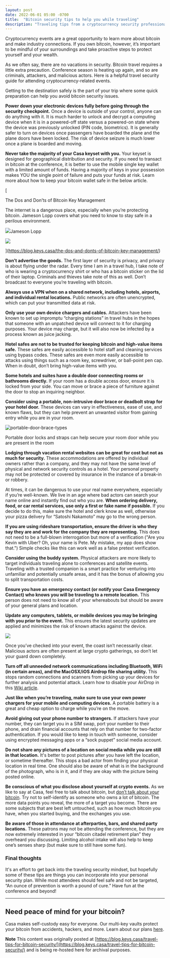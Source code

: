 ```yaml
---
layout: post
date: 2022-06-01 05:00 -0700
title:  "Bitcoin security tips to help you while traveling"
description: "Traveling tips from a cryptocurrency security professional"
---
```


Cryptocurrency events are a great opportunity to learn more about bitcoin and make industry connections. If you own bitcoin, however, it’s important to be mindful of your surroundings and take proactive steps to protect yourself and your wealth.

As we often say, there are no vacations in security. Bitcoin travel requires a little extra precaution. Conference season is heating up again, and so are criminals, attackers, and malicious actors. Here is a helpful travel security guide for attending cryptocurrency-related events.

Getting to the destination safely is the part of your trip where some quick preparation can help you avoid bitcoin security issues.

**Power down your electronic devices fully before going through the security checkpoint.** Once a device is outside of your control, anyone can do anything with it. It is much harder to unlock and decrypt a computing device when it is in a powered-off state versus a powered-on state where the device was previously unlocked (PIN code, biometrics). It is generally safer to turn on devices once passengers have boarded the plane and the plane doors have been locked. The risk of device seizure is much lower once a plane is boarded and moving.

**Never take the majority of your Casa keyset with you.** Your keyset is designed for geographical distribution and security. If you need to transact in bitcoin at the conference, it is better to use the mobile single key wallet with a limited amount of funds. Having a majority of keys in your possession makes YOU the single point of failure and puts your funds at risk. Learn more about how to keep your bitcoin wallet safe in the below article.

[

The Dos and Don’ts of Bitcoin Key Management

The internet is a dangerous place, especially when you’re protecting bitcoin. Jameson Lopp covers what you need to know to stay safe in a perilous environment.

![](https://blog.keys.casa/favicon.png)Jameson Lopp

![](https://blog.keys.casa/content/images/2020/06/bitcoin_security.png)

](https://blog.keys.casa/the-dos-and-donts-of-bitcoin-key-management/)

**Don’t advertise the goods.** The first layer of security is privacy, and privacy is about flying under the radar. Every time I am in a travel hub, I take note of who is wearing a cryptocurrency shirt or who has a bitcoin sticker on the lid of their laptop. Criminals and thieves take note of this as well. Don’t broadcast to everyone you’re traveling with bitcoin.

****Always use a VPN when on a shared network, including hotels, airports, and individual rental locations.**** Public networks are often unencrypted, which can put your transmitted data at risk.

****Only use your own device chargers and cables.**** Attackers have been known to set up impromptu “charging stations” in travel hubs in the hopes that someone with an unpatched device will connect to it for charging purposes. Your device may charge, but it will also now be infected by a process known as juice jacking.

****Hotel safes are not to be trusted for keeping bitcoin and high-value items safe.**** These safes are easily accessible to hotel staff and cleaning services using bypass codes. These safes are even more easily accessible to attacks using things such as a room key, screwdriver, or ball-point pen cap. When in doubt, don’t bring high-value items with you.

**Some hotels and suites have a double door connecting rooms or bathrooms directly.** If your room has a double access door, ensure it is locked from your side. You can move or brace a piece of furniture against the door to stop an inquiring neighbor.

****Consider using a portable, non-intrusive door brace or deadbolt strap for your hotel door.**** These devices can vary in effectiveness, ease of use, and known flaws, but they can help prevent an unwanted visitor from gaining entry while you are in your room.

![portable-door-brace-types](https://blog.keys.casa/content/images/2021/05/Screen-Shot-2021-05-28-at-9.46.41-AM.png)

Portable door locks and straps can help secure your room door while you are present in the room

****Lodging through vacation rental websites can be great for cost but not as much for security.**** These accommodations are offered by individual owners rather than a company, and they may not have the same level of physical and network security controls as a hotel. Your personal property may not be protected or covered by insurance in the instance of a break-in or robbery.

At times, it can be dangerous to use your real name everywhere, especially if you’re well-known. We live in an age where bad actors can search your name online and instantly find out who you are. **When ordering delivery, food, or car rental services, use only a first or fake name if possible.** If you decide to do this, make sure the hotel and clerk know as well, otherwise your pizza delivery for “Satoshi Nakamoto” may go to the wrong person.

****If you are using rideshare transportation, ensure the driver is who they say they are and work for the company they are representing.**** This does not need to be a full-blown interrogation but more of a verification ("Are you Kevin with Uber? Oh, your name is Pete. My mistake, my app does show that.") Simple checks like this can work well as a false pretext verification.

****Consider using the buddy system.**** Physical attackers are more likely to target individuals traveling alone to conferences and satellite events. Traveling with a trusted companion is a smart practice for venturing into unfamiliar and potentially unsafe areas, and it has the bonus of allowing you to split transportation costs.

****Ensure you have an emergency contact (or notify your Casa Emergency Contact) who knows you will be traveling to a remote location.**** This person does not need to know all of your whereabouts but should be aware of your general plans and location.

****Update any computers, tablets, or mobile devices you may be bringing with you prior to the event.**** This ensures the latest security updates are applied and minimizes the risk of known attacks against the device.

![](https://lh3.googleusercontent.com/vjJoiLmxrywkTVGIVaYeJ8q_OmbTOZN6usfuGEFRw9lK2Y1f1joyATcZ7RUDC-5pRYoga6joQ5QvCSkVJMhhRAs8IyyWmqYCljj5qI0Vrfk_HEUo7QMXGfX4_M8ZCRqbL6tuntPf)

Once you’ve checked into your event, the coast isn’t necessarily clear. Malicious actors are often present at large crypto gatherings, so don’t let your guard down completely.

****Turn off all unneeded network communications including Bluetooth, WiFi (in certain areas), and the MacOSX/iOS Airdrop file sharing utility.**** This stops random connections and scanners from picking up your devices for further analysis and potential attack. Learn how to disable your AirDrop in this [Wiki article](https://www.wikihow.com/Turn-Off-AirDrop?ref=blog.keys.casa).

****Just like when you’re traveling, make sure to use your own power chargers for your mobile and computing devices.**** A portable battery is a great and cheap option to charge while you’re on the move.

****Avoid giving out your phone number to strangers.**** If attackers have your number, they can target you in a SIM swap, port your number to their phone, and drain financial accounts that rely on that number for two-factor authentication. If you would like to keep in touch with someone, consider using encrypted messaging apps or a “sock puppet” social media account.

****Do not share any pictures of a location on social media while you are still in that location.**** It's better to post pictures after you have left the location, or sometime thereafter. This stops a bad actor from finding your physical location in real time. One should also be aware of what is in the background of the photograph, who is in it, and if they are okay with the picture being posted online.

****Be conscious of what you disclose about yourself at crypto events.**** As we like to say at Casa, feel free to talk about bitcoin, but [don’t talk about _your_ bitcoin](https://blog.keys.casa/why-you-shouldnt-talk-about-your-bitcoin/). Try not to self-identify as someone who owns a lot of bitcoin. The more data points you reveal, the more of a target you become. There are some subjects that are best left untouched, such as how much bitcoin you have, when you started buying, and the exchanges you use.

****Be aware of those in attendance at afterparties, bars, and shared party locations.**** These patrons may not be attending the conference, but they are now extremely interested in your “bitcoin citadel retirement plan” they overheard you discussing. Limiting alcohol intake will also help to keep one’s senses sharp (but make sure to still have some fun).

### Final thoughts

It's an effort to get back into the traveling security mindset, but hopefully some of these tips are things you can incorporate into your personal security plan. While most attendees should feel safe and not be targeted, “An ounce of prevention is worth a pound of cure.” Have fun at the conference and beyond!

* * *

**Need peace of mind for your bitcoin?**
----------------------------------------

Casa makes self-custody easy for everyone. Our multi-key vaults protect your bitcoin from accidents, hackers, and more. Learn about our plans [here](https://keys.casa/pricing/?ref=ron.stoner.com).

**Note**
This content was originally posted at [https://blog.keys.casa/travel-tips-for-bitcoin-security/](https://blog.keys.casa/travel-tips-for-bitcoin-security/) and is being re-hosted here for archival purposes.